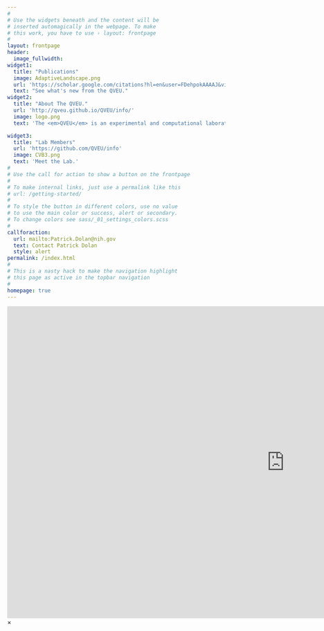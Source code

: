 ```yaml
---
#
# Use the widgets beneath and the content will be
# inserted automagically in the webpage. To make
# this work, you have to use › layout: frontpage
#
layout: frontpage
header:
  image_fullwidth:
widget1:
  title: "Publications"
  image: AdaptiveLandscape.png
  url: 'https://scholar.google.com/citations?hl=en&user=FDehpokAAAAJ&view_op=list_works&sortby=pubdate'
  text: "See what's new from the QVEU."
widget2:
  title: "About The QVEU."
  url: 'http://qveu.github.io/QVEU/info/'
  image: logo.png
  text: 'The <em>QVEU</em> is an experimental and computational laboratory in the Laboratory of Viral Diseases at NIH-NIAID in Bethesda, MD.'

widget3:
  title: "Lab Members"
  url: 'https://github.com/QVEU/info'
  image: CVB3.png
  text: 'Meet the Lab.'
#
# Use the call for action to show a button on the frontpage
#
# To make internal links, just use a permalink like this
# url: /getting-started/
#
# To style the button in different colors, use no value
# to use the main color or success, alert or secondary.
# To change colors see sass/_01_settings_colors.scss
#
callforaction:
  url: mailto:Patrick.Dolan@nih.gov
  text: Contact Patrick Dolan
  style: alert
permalink: /index.html
#
# This is a nasty hack to make the navigation highlight
# this page as active in the topbar navigation
#
homepage: true
---
```


<div id="videoModal" class="reveal-modal large" data-reveal="">
  <div class="flex-video widescreen vimeo" style="display: block;">
    <iframe width="1280" height="720" src="https://www.youtube.com/embed/3b5zCFSmVvU" frameborder="0" allowfullscreen></iframe>
  </div>
  <a class="close-reveal-modal">&#215;</a>
</div>
